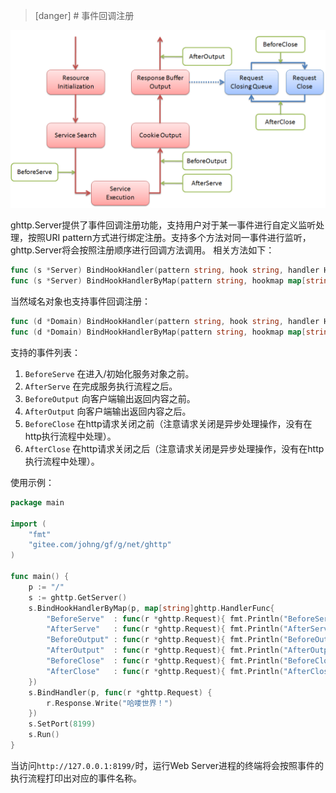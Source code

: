 >[danger] # 事件回调注册

![](images/QQ图片20180417140149.png)

ghttp.Server提供了事件回调注册功能，支持用户对于某一事件进行自定义监听处理，按照URI pattern方式进行绑定注册。支持多个方法对同一事件进行监听，ghttp.Server将会按照注册顺序进行回调方法调用。
相关方法如下：
```go
func (s *Server) BindHookHandler(pattern string, hook string, handler HandlerFunc) error
func (s *Server) BindHookHandlerByMap(pattern string, hookmap map[string]HandlerFunc) error
```
当然域名对象也支持事件回调注册：
```go
func (d *Domain) BindHookHandler(pattern string, hook string, handler HandlerFunc) error
func (d *Domain) BindHookHandlerByMap(pattern string, hookmap map[string]HandlerFunc) error
```
支持的事件列表：
1. ```BeforeServe```
	在进入/初始化服务对象之前。
1. ```AfterServe```
	在完成服务执行流程之后。
1. ```BeforeOutput```
	向客户端输出返回内容之前。
1. ```AfterOutput```
	向客户端输出返回内容之后。
1. ```BeforeClose```
	在http请求关闭之前（注意请求关闭是异步处理操作，没有在http执行流程中处理）。
1. ```AfterClose```
	在http请求关闭之后（注意请求关闭是异步处理操作，没有在http执行流程中处理）。

使用示例：

```go
package main

import (
    "fmt"
    "gitee.com/johng/gf/g/net/ghttp"
)

func main() {
    p := "/"
    s := ghttp.GetServer()
    s.BindHookHandlerByMap(p, map[string]ghttp.HandlerFunc{
        "BeforeServe"  : func(r *ghttp.Request){ fmt.Println("BeforeServe") },
        "AfterServe"   : func(r *ghttp.Request){ fmt.Println("AfterServe") },
        "BeforeOutput" : func(r *ghttp.Request){ fmt.Println("BeforeOutput") },
        "AfterOutput"  : func(r *ghttp.Request){ fmt.Println("AfterOutput") },
        "BeforeClose"  : func(r *ghttp.Request){ fmt.Println("BeforeClose") },
        "AfterClose"   : func(r *ghttp.Request){ fmt.Println("AfterClose") },
    })
    s.BindHandler(p, func(r *ghttp.Request) {
        r.Response.Write("哈喽世界！")
    })
    s.SetPort(8199)
    s.Run()
}
```
当访问```http://127.0.0.1:8199/```时，运行Web Server进程的终端将会按照事件的执行流程打印出对应的事件名称。

